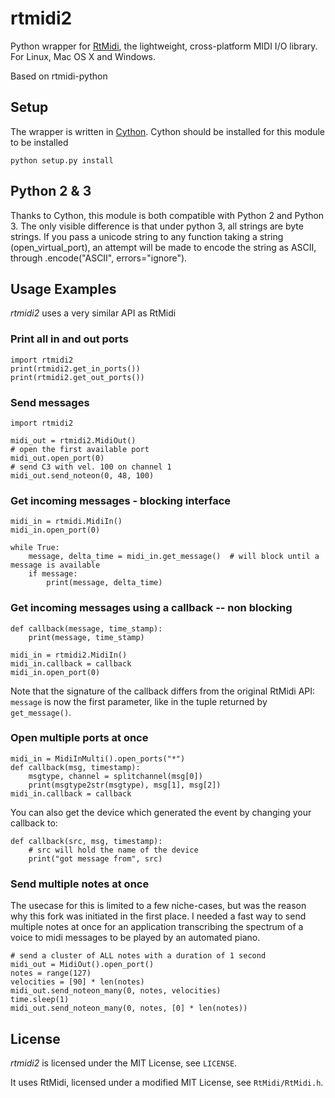 # rtmidi2

Python wrapper for [RtMidi](http://www.music.mcgill.ca/~gary/rtmidi/), the
lightweight, cross-platform MIDI I/O library. For Linux, Mac OS X and Windows.

Based on rtmidi-python

## Setup

The wrapper is written in [Cython](http://www.cython.org). Cython should
be installed for this module to be installed

    python setup.py install
    
## Python 2 & 3

Thanks to Cython, this module is both compatible with Python 2 and Python 3. The only visible difference is that under python 3, all strings are byte strings. If you pass a unicode string to any function taking a string (open_virtual_port), an attempt will be made to encode the string as ASCII, through .encode("ASCII", errors="ignore"). 

## Usage Examples

_rtmidi2_ uses a very similar API as RtMidi

### Print all in and out ports

    import rtmidi2
    print(rtmidi2.get_in_ports())
    print(rtmidi2.get_out_ports())

### Send messages

    import rtmidi2
  
    midi_out = rtmidi2.MidiOut()
    # open the first available port
    midi_out.open_port(0) 
    # send C3 with vel. 100 on channel 1
    midi_out.send_noteon(0, 48, 100)

### Get incoming messages - blocking interface

    midi_in = rtmidi.MidiIn()
    midi_in.open_port(0)

    while True:
        message, delta_time = midi_in.get_message()  # will block until a message is available
        if message:
            print(message, delta_time)

### Get incoming messages using a callback -- non blocking

    def callback(message, time_stamp):
        print(message, time_stamp)

    midi_in = rtmidi2.MidiIn()
    midi_in.callback = callback
    midi_in.open_port(0)


Note that the signature of the callback differs from the original RtMidi API:
`message` is now the first parameter, like in the tuple returned by
`get_message()`.

### Open multiple ports at once
   
    midi_in = MidiInMulti().open_ports("*")
    def callback(msg, timestamp):
        msgtype, channel = splitchannel(msg[0])
        print(msgtype2str(msgtype), msg[1], msg[2])
    midi_in.callback = callback
    
You can also get the device which generated the event by changing your callback to:

    def callback(src, msg, timestamp):
        # src will hold the name of the device
        print("got message from", src)
        
        
### Send multiple notes at once

The usecase for this is limited to a few niche-cases, but was the reason why 
this fork was initiated in the first place. I needed a fast way to send multiple 
notes at once for an application transcribing the spectrum of a voice to 
midi messages to be played by an automated piano.

    # send a cluster of ALL notes with a duration of 1 second
    midi_out = MidiOut().open_port()
    notes = range(127)
    velocities = [90] * len(notes)
    midi_out.send_noteon_many(0, notes, velocities)
    time.sleep(1)
    midi_out.send_noteon_many(0, notes, [0] * len(notes))

## License

_rtmidi2_ is licensed under the MIT License, see `LICENSE`.

It uses RtMidi, licensed under a modified MIT License, see `RtMidi/RtMidi.h`.
